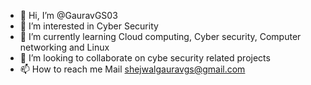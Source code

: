 - 👋 Hi, I’m @GauravGS03
- 👀 I’m interested in Cyber Security
- 🌱 I’m currently learning Cloud computing, Cyber security, Computer networking and Linux
- 💞️ I’m looking to collaborate on cybe security related projects
- 📫 How to reach me Mail shejwalgauravgs@gmail.com

<!---
GauravGS03/GauravGS03 is a ✨ special ✨ repository because its `README.md` (this file) appears on your GitHub profile.
You can click the Preview link to take a look at your changes.
--->
